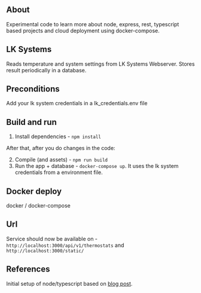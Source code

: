 ## About

Experimental code to learn more about node, express, rest, typescript based projects and cloud deployment using docker-compose.

## LK Systems

Reads temperature and system settings from LK Systems Webserver.
Stores result periodically in a database.

## Preconditions
Add your lk system credentials in a lk_credentials.env file

## Build and run
1. Install dependencies - `npm install`

After that, after you do changes in the code:

2. Compile (and assets) - `npm run build`
3. Run the app + database - `docker-compose up`. It uses the lk system credentials from a environment file.

## Docker deploy
docker / docker-compose


## Url
Service should now be available on - `http://localhost:3000/api/v1/thermostats` and `http://localhost:3000/static/`

## References

Initial setup of node/typescript based on [blog post](http://mherman.org/blog/2016/11/05/developing-a-restful-api-with-node-and-typescript/#.WB3zyeErJE4).
